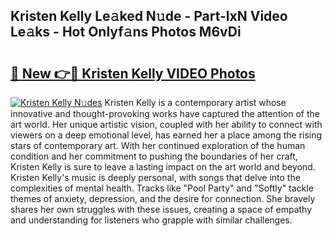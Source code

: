 ## Kristen Kelly Le𝚊ked N𝚞de - Part-lxN Video Le𝚊ks - Hot Onlyf𝚊ns Photos M6vDi

# <h2><a href="http://ab56801.deff.icu/?id=Kristen+Kelly">🔗 New 👉🔴 Kristen Kelly VIDEO Photos</a></h2>

[![Kristen Kelly N𝚞des](https://i.imgur.com/rIISA9y.gif)](http://ab56801.deff.icu/?id=Kristen+Kelly)
Kristen Kelly is a contemporary artist whose innovative and thought-provoking works have captured the attention of the art world. Her unique artistic vision, coupled with her ability to connect with viewers on a deep emotional level, has earned her a place among the rising stars of contemporary art. With her continued exploration of the human condition and her commitment to pushing the boundaries of her craft, Kristen Kelly is sure to leave a lasting impact on the art world and beyond. Kristen Kelly's music is deeply personal, with songs that delve into the complexities of mental health. Tracks like "Pool Party" and "Softly" tackle themes of anxiety, depression, and the desire for connection. She bravely shares her own struggles with these issues, creating a space of empathy and understanding for listeners who grapple with similar challenges.
